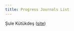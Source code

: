 ```yaml
---
title: Progress Journals List
---
```


Şule Kütükdeş ([site](https://mef-bda503.github.io/pj-kutukdes/))
